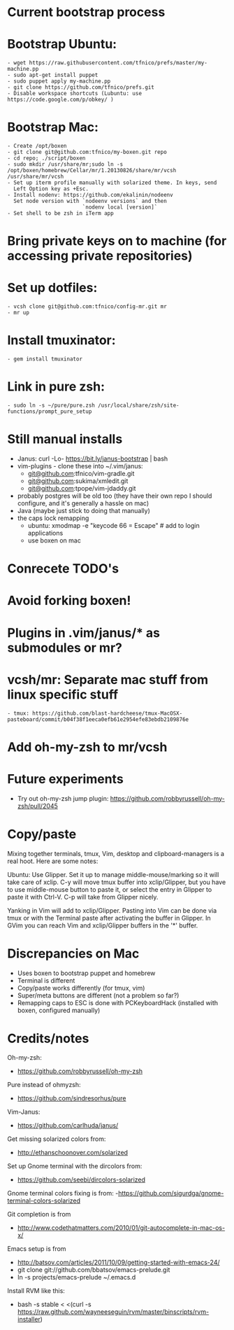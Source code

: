Current bootstrap process
=========================

# Bootstrap Ubuntu:
    - wget https://raw.githubusercontent.com/tfnico/prefs/master/my-machine.pp
    - sudo apt-get install puppet
    - sudo puppet apply my-machine.pp
    - git clone https://github.com/tfnico/prefs.git
    - Disable workspace shortcuts (Lubuntu: use https://code.google.com/p/obkey/ )
# Bootstrap Mac:
    - Create /opt/boxen
    - git clone git@github.com:tfnico/my-boxen.git repo
    - cd repo; ./script/boxen
    - sudo mkdir /usr/share/mr;sudo ln -s /opt/boxen/homebrew/Cellar/mr/1.20130826/share/mr/vcsh /usr/share/mr/vcsh
    - Set up iterm profile manually with solarized theme. In keys, send
      Left Option key as +Esc.
    - Install nodenv: https://github.com/ekalinin/nodeenv
      Set node version with `nodeenv versions` and then 
                            `nodenv local [version]`
    - Set shell to be zsh in iTerm app
# Bring private keys on to machine (for accessing private repositories)
# Set up dotfiles:
    - vcsh clone git@github.com:tfnico/config-mr.git mr
    - mr up
# Install tmuxinator:
    - gem install tmuxinator
# Link in pure zsh:
    - sudo ln -s ~/pure/pure.zsh /usr/local/share/zsh/site-functions/prompt_pure_setup

Still manual installs
=====================
- Janus: curl -Lo- https://bit.ly/janus-bootstrap | bash
- vim-plugins - clone these into ~/.vim/janus:
    - git@github.com:tfnico/vim-gradle.git
    - git@github.com:sukima/xmledit.git
    - git@github.com:tpope/vim-jdaddy.git
- probably postgres will be old too (they have their own repo I should
  configure, and it's generally a hassle on mac)
- Java (maybe just stick to doing that manually)
- the caps lock remapping
    - ubuntu: xmodmap -e "keycode 66 = Escape" # add to login applications
    - use boxen on mac

Conrecete TODO's
================
# Avoid forking boxen!
# Plugins in .vim/janus/* as submodules or mr?
# vcsh/mr: Separate mac stuff from linux specific stuff
    - tmux: https://github.com/blast-hardcheese/tmux-MacOSX-pasteboard/commit/b04f38f1eeca0efb61e2954efe83ebdb2109876e
# Add oh-my-zsh to mr/vcsh

Future experiments
==================
- Try out oh-my-zsh jump plugin: https://github.com/robbyrussell/oh-my-zsh/pull/2045

Copy/paste
==========
Mixing together terminals, tmux, Vim, desktop and clipboard-managers is
a real hoot. Here are some notes:

Ubuntu: Use Glipper. Set it up to manage middle-mouse/marking so it will
take care of xclip. C-y will move tmux buffer into xclip/Glipper, but
you have to use middle-mouse button to paste it, or select the entry in
Glipper to paste it with Ctrl-V. C-p will take from Glipper nicely.

Yanking in Vim will add to xclip/Glipper. Pasting into Vim can be done via
tmux or with the Terminal paste after activating the buffer in Glipper.
In GVim you can reach Vim and xclip/Glipper buffers in the '*'
buffer.

Discrepancies on Mac
====================
- Uses boxen to bootstrap puppet and homebrew
- Terminal is different
- Copy/paste works differently (for tmux, vim)
- Super/meta buttons are different (not a problem so far?)
- Remapping caps to ESC is done with PCKeyboardHack (installed with boxen, configured manually)


Credits/notes
=============
Oh-my-zsh:
- https://github.com/robbyrussell/oh-my-zsh

Pure instead of ohmyzsh:
- https://github.com/sindresorhus/pure

Vim-Janus:
- https://github.com/carlhuda/janus/


Get missing solarized colors from:
- http://ethanschoonover.com/solarized

Set up Gnome terminal with the dircolors from:
- https://github.com/seebi/dircolors-solarized

Gnome terminal colors fixing is from:
-https://github.com/sigurdga/gnome-terminal-colors-solarized

Git completion is from
- http://www.codethatmatters.com/2010/01/git-autocomplete-in-mac-os-x/

Emacs setup is from
- http://batsov.com/articles/2011/10/09/getting-started-with-emacs-24/
- git clone git://github.com/bbatsov/emacs-prelude.git
- ln -s projects/emacs-prelude ~/.emacs.d

Install RVM like this:
- bash -s stable < <(curl -s https://raw.github.com/wayneeseguin/rvm/master/binscripts/rvm-installer)
 

